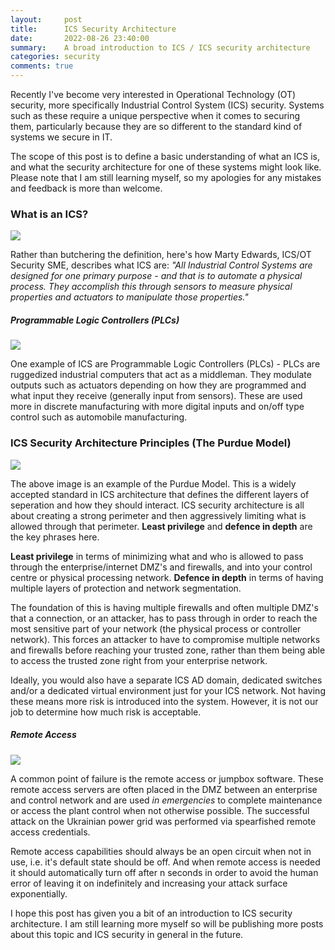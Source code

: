 ```yaml
---
layout:     post
title:      ICS Security Architecture
date:       2022-08-26 23:40:00
summary:    A broad introduction to ICS / ICS security architecture
categories: security
comments: true
---
```

Recently I've become very interested in Operational Technology (OT) security, more specifically Industrial Control System (ICS) security. Systems such as these require a unique perspective when it comes to securing them, particularly because they are so different to the standard kind of systems we secure in IT.

The scope of this post is to define a basic understanding of what an ICS is, and what the security architecture for one of these systems might look like. Please note that I am still learning myself, so my apologies for any mistakes and feedback is more than welcome.

### What is an ICS?

![](https://www.bgigurtsis.com/pictures/posts/otarch/controlloop.PNG)

Rather than butchering the definition, here's how Marty Edwards, ICS/OT Security SME, describes what ICS are: _"All Industrial Control Systems are designed for one primary purpose - and that is to automate a physical process. They accomplish this through sensors to measure physical properties and actuators to manipulate those properties."_

##### Programmable Logic Controllers (PLCs)

![](https://www.bgigurtsis.com/pictures/posts/otarch/plc.png)

One example of ICS are Programmable Logic Controllers (PLCs) - PLCs are ruggedized industrial computers that act as a middleman. They modulate outputs such as actuators depending on how they are programmed and what input they receive (generally input from sensors). These are used more in discrete manufacturing with more digital inputs and on/off type control such as automobile manufacturing.

### ICS Security Architecture Principles (The Purdue Model)

![](https://www.bgigurtsis.com/pictures/posts/otarch/icsarch.jpg)

The above image is an example of the Purdue Model. This is a widely accepted standard in ICS architecture that defines the different layers of seperation and how they should interact. ICS security architecture is all about creating a strong perimeter and then aggressively limiting what is allowed through that perimeter. **Least privilege** and **defence in depth** are the key phrases here.

**Least privilege** in terms of minimizing what and who is allowed to pass through the enterprise/internet DMZ's and firewalls, and into your control centre or physical processing network. **Defence in depth** in terms of having multiple layers of protection and network segmentation.

The foundation of this is having multiple firewalls and often multiple DMZ's that a connection, or an attacker, has to pass through in order to reach the most sensitive part of your network (the physical process or controller network). This forces an attacker to have to compromise multiple networks and firewalls before reaching your trusted zone, rather than them being able to access the trusted zone right from your enterprise network.

Ideally, you would also have a separate ICS AD domain, dedicated switches and/or a dedicated virtual environment just for your ICS network. Not having these means more risk is introduced into the system. However, it is not our job to determine how much risk is acceptable.

##### Remote Access

![](https://www.bgigurtsis.com/pictures/posts/otarch/opencircuit.jpg)

A common point of failure is the remote access or jumpbox software. These remote access servers are often placed in the DMZ between an enterprise and control network and are used _in emergencies_ to complete maintenance or access the plant control when not otherwise possible. The successful attack on the Ukrainian power grid was performed via spearfished remote access credentials.

Remote access capabilities should always be an open circuit when not in use, i.e. it's default state should be off. And when remote access is needed it should automatically turn off after n seconds in order to avoid the human error of leaving it on indefinitely and increasing your attack surface exponentially.

I hope this post has given you a bit of an introduction to ICS security architecture. I am still learning more myself so will be publishing more posts about this topic and ICS security in general in the future.
